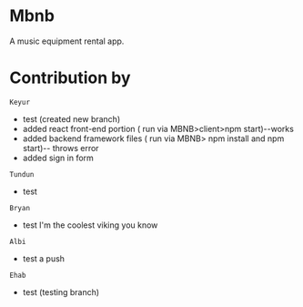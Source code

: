 # Mbnb
A music equipment rental app.

# Contribution by
`Keyur`
* test (created new branch)
* added react front-end portion ( run via MBNB>client>npm start)--works
* added backend framework files ( run via MBNB> npm install and npm start)-- throws error
* added sign in form

`Tundun`
* test

`Bryan`
* test 
I'm the coolest viking you know

`Albi`
* test a push

`Ehab`
* test (testing branch)

